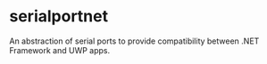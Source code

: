 # serialportnet
An abstraction of serial ports to provide compatibility between .NET Framework and UWP apps.
